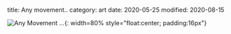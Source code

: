 title: Any movement..
category: art
date: 2020-05-25
modified: 2020-08-15

![Any Movement ...]({static}/images/anymovement.png){: width=80% style="float:center; padding:16px"}
